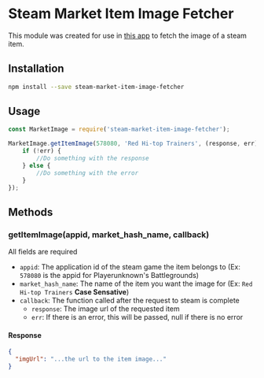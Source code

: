 # Steam Market Item Image Fetcher

This module was created for use in [this app](http://linktoplaystoreeventually) to fetch the image of a steam item.

## Installation

```bash
npm install --save steam-market-item-image-fetcher
```

## Usage

```javascript
const MarketImage = require('steam-market-item-image-fetcher');

MarketImage.getItemImage(578080, 'Red Hi-top Trainers', (response, err) => {
    if (!err) {
    	//Do something with the response
    } else {
    	//Do something with the error
    }
});
```

## Methods

### getItemImage(appid, market_hash_name, callback)

All fields are required
* ```appid```: The application id of the steam game the item belongs to (Ex: ```578080``` is the appid for Playerunknown's Battlegrounds)
* ```market_hash_name```: The name of the item you want the image for (Ex: ```Red Hi-top Trainers``` **Case Sensative**)
* ```callback```: The function called after the request to steam is complete
	* ```response```: The image url of the requested item
	* ```err```: If there is an error, this will be passed, null if there is no error

#### Response
```json
{
  "imgUrl": "...the url to the item image..."
}
```
